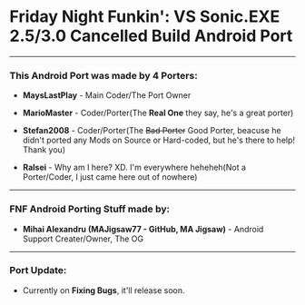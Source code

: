 # Friday Night Funkin': VS Sonic.EXE 2.5/3.0 Cancelled Build Android Port
--------------------
### **This Android Port** was made by **4 Porters**:
- **MaysLastPlay** - Main Coder/The Port Owner

- **MarioMaster** - Coder/Porter(The **Real One** they say, he's a great porter)

- **Stefan2008** - Coder/Porter(The ~~Bad Porter~~ Good Porter, beacuse he didn't ported any Mods on Source or Hard-coded, but he's there to help! Thank you)

- **Ralsei** - Why am I here? XD. I'm everywhere heheheh(Not a Porter/Coder, I just came here out of nowhere)
--------------------
### FNF Android Porting Stuff made by:
- **Mihai Alexandru (MAJigsaw77 - GitHub, MA Jigsaw)** - Android Support Creater/Owner, The OG
--------------------
### Port Update:
- Currently on **Fixing Bugs**, it'll release soon.
 
